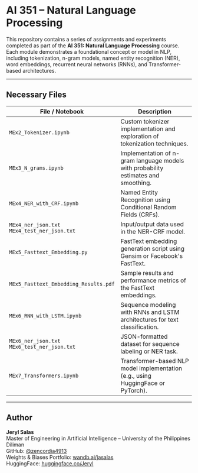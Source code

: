 # AI 351 – Natural Language Processing

This repository contains a series of assignments and experiments completed as part of the **AI 351: Natural Language Processing** course. Each module demonstrates a foundational concept or model in NLP, including tokenization, n-gram models, named entity recognition (NER), word embeddings, recurrent neural networks (RNNs), and Transformer-based architectures.

---

## Necessary Files

| File / Notebook                        | Description |
|----------------------------------------|-------------|
| `MEx2_Tokenizer.ipynb`                | Custom tokenizer implementation and exploration of tokenization techniques. |
| `MEx3_N_grams.ipynb`                  | Implementation of n-gram language models with probability estimates and smoothing. |
| `MEx4_NER_with_CRF.ipynb`             | Named Entity Recognition using Conditional Random Fields (CRFs). |
| `MEx4_ner_json.txt`<br/>`MEx4_test_ner_json.txt` | Input/output data used in the NER-CRF model. |
| `MEx5_Fasttext_Embedding.py`          | FastText embedding generation script using Gensim or Facebook's FastText. |
| `MEx5_Fasttext_Embedding_Results.pdf` | Sample results and performance metrics of the FastText embeddings. |
| `MEx6_RNN_with_LSTM.ipynb`            | Sequence modeling with RNNs and LSTM architectures for text classification. |
| `MEx6_ner_json.txt`<br/>`MEx6_test_ner_json.txt` | JSON-formatted dataset for sequence labeling or NER task. |
| `MEx7_Transformers.ipynb`             | Transformer-based NLP model implementation (e.g., using HuggingFace or PyTorch). |


---

## Author

**Jeryl Salas**  
Master of Engineering in Artificial Intelligence – University of the Philippines Diliman  
GitHub: [@zencordia4913](https://github.com/zencordia4913)  
Weights & Biases Portfolio: [wandb.ai/jasalas](https://wandb.ai/jasalas)  
HuggingFace: [huggingface.co/Jeryl](https://huggingface.co/Jeryl)

